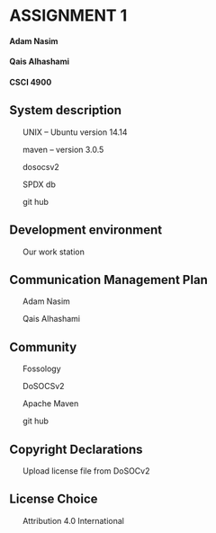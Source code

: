 <h1>ASSIGNMENT 1</h1>
<h4>Adam Nasim</h4>
<h4>Qais Alhashami</h4>
<h4>CSCI 4900</h4>

<h2>System description</h2>
<ul>UNIX – Ubuntu version 14.14</ul>
<ul>maven – version 3.0.5</ul>
<ul>dosocsv2</ul>
<ul>SPDX db</ul>
<ul>git hub</ul>

<h2>Development environment</h2> 
<ul>Our work station</ul>

<h2>Communication Management Plan</h2>
<ul>Adam Nasim </ul>
<ul>Qais Alhashami</ul>

<h2>Community</h2>
<ul>Fossology</ul>
<ul>DoSOCSv2</ul>
<ul>Apache Maven</ul>
<ul>git hub</ul>

<h2>Copyright Declarations</h2>
<ul>Upload license file from DoSOCv2</ul>

 <h2>License Choice</h2>
 <ul>Attribution 4.0 International</ul>






